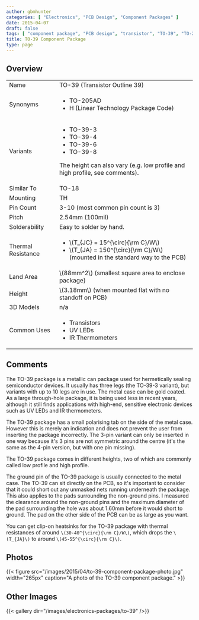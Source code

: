 ```yaml
---
author: gbmhunter
categories: [ "Electronics", "PCB Design", "Component Packages" ]
date: 2015-04-07
draft: false
tags: [ "component package", "PCB design", "transistor", "TO-39", "TO-205AD" ]
title: TO-39 Component Package
type: page
---
```


## Overview

<table>
<tbody>
<tr>
    <td>Name</td>
    <td >TO-39 (Transistor Outline 39)</td>
</tr>
<tr>
<td>Synonyms</td>
<td>
    <ul>
        <li>TO-205AD</li>
        <li>H (Linear Technology Package Code)</li>
    </ul>
</td>
</tr>
<tr>
    <td>Variants</td>
    <td>
        <ul>
            <li>TO-39-3</li>
            <li>TO-39-4</li>
            <li>TO-39-6</li>
            <li>TO-39-8</li>
        </ul>
        <p>The height can also vary (e.g. low profile and high profile, see comments).</p>
    </td>
</tr>
<tr>
    <td>Similar To</td>
    <td >TO-18</td>
</tr>
<tr>
    <td>Mounting</td>
    <td>TH</td>
</tr>
<tr >
<td >Pin Count
</td>
<td >3-10 (most common pin count is 3)
</td></tr><tr >
<td >Pitch
</td>
<td >2.54mm (100mil)
</td></tr><tr >
<td >Solderability
</td>
<td >Easy to solder by hand.
</td>
</tr>
<tr>
    <td>Thermal Resistance</td>
    <td>
        <ul>
            <li>\(T_{JC} = 15^{\circ}{\rm C}/W\)</li>
            <li>\(T_{JA} = 150^{\circ}{\rm C}/W\) (mounted in the standard way to the PCB)</li>
        </ul>
    </td>
</tr>
<tr>
<td>Land Area</td>
<td >\(88mm^2\) (smallest square area to enclose package)
</td></tr><tr >
<td >Height
</td>
<td >\(3.18mm\) (when mounted flat with no standoff on PCB)
</td></tr><tr >
<td >3D Models
</td>
<td >n/a
</td>
</tr>
<tr>
    <td >Common Uses
    </td>
    <td>
        <ul>
            <li>Transistors</li>
            <li>UV LEDs</li>
            <li>IR Thermometers</li>
        </ul>
    </td>
</tr>
</tbody></table>

## Comments

The TO-39 package is a metallic can package used for hermetically sealing semiconductor devices. It usually has three legs (the TO-39-3 variant), but variants with up to 10 legs are in use. The metal case can be gold coated. As a large through-hole package, it is being used less in recent years, although it still finds applications with high-end, sensitive electronic devices such as UV LEDs and IR thermometers.

The TO-39 package has a small polarising tab on the side of the metal case. However this is merely an indication and does not prevent the user from inserting the package incorrectly. The 3-pin variant can only be inserted in one way because it's 3 pins are not symmetric around the centre (it's the same as the 4-pin version, but with one pin missing).

The TO-39 package comes in different heights, two of which are commonly called low profile and high profile.

The ground pin of the TO-39 package is usually connected to the metal case. The TO-39 can sit directly on the PCB, so it's important to consider that it could short out any unmasked nets running underneath the package. This also applies to the pads surrounding the non-ground pins. I measured the clearance around the non-ground pins and the maximum diameter of the pad surrounding the hole was about 1.60mm before it would short to ground. The pad on the other side of the PCB can be as large as you want.

You can get clip-on heatsinks for the TO-39 package with thermal resistances of around `\(30-40^{\circ}{\rm C}/W\)`, which drops the `\(T_{JA}\)` to around `\(45-55^{\circ}{\rm C}\)`.

## Photos

{{< figure src="/images/2015/04/to-39-component-package-photo.jpg" width="265px" caption="A photo of the TO-39 component package."  >}}

## Other Images

{{< gallery dir="/images/electronics-packages/to-39" />}}
